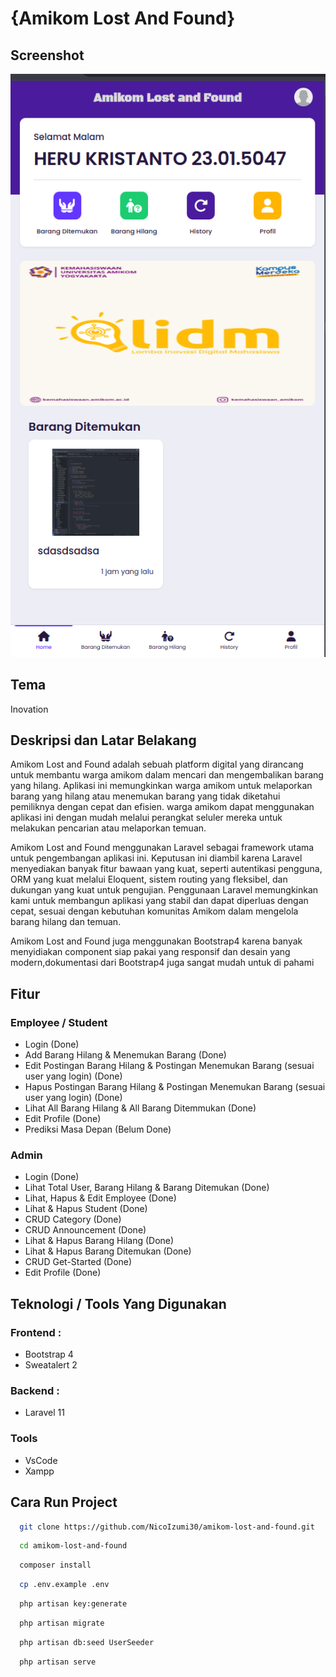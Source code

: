# {Amikom Lost And Found}

## Screenshot
![Screenshot](screenshot.png)

## Tema
Inovation

## Deskripsi dan Latar Belakang
Amikom Lost and Found adalah sebuah platform digital yang dirancang untuk membantu warga amikom dalam mencari dan mengembalikan barang yang hilang. Aplikasi ini memungkinkan warga amikom untuk melaporkan barang yang hilang atau menemukan barang yang tidak diketahui pemiliknya dengan cepat dan efisien. warga amikom dapat menggunakan aplikasi ini dengan mudah melalui perangkat seluler mereka untuk melakukan pencarian atau melaporkan temuan.

Amikom Lost and Found menggunakan Laravel sebagai framework utama untuk pengembangan aplikasi ini. Keputusan ini diambil karena Laravel menyediakan banyak fitur bawaan yang kuat, seperti autentikasi pengguna, ORM yang kuat melalui Eloquent, sistem routing yang fleksibel, dan dukungan yang kuat untuk pengujian. Penggunaan Laravel memungkinkan kami untuk membangun aplikasi yang stabil dan dapat diperluas dengan cepat, sesuai dengan kebutuhan komunitas Amikom dalam mengelola barang hilang dan temuan.

Amikom Lost and Found juga menggunakan Bootstrap4 karena banyak menyidiakan component siap pakai yang responsif dan desain yang modern,dokumentasi dari Bootstrap4 juga sangat mudah untuk di pahami

## Fitur
### Employee / Student
- Login (Done)
- Add Barang Hilang & Menemukan Barang  (Done)
- Edit Postingan Barang Hilang & Postingan Menemukan Barang (sesuai user yang login) (Done)
- Hapus Postingan Barang Hilang & Postingan Menemukan Barang (sesuai user yang login) (Done)
- Lihat All Barang Hilang & All Barang Ditemmukan (Done)
- Edit Profile (Done)
- Prediksi Masa Depan (Belum Done) 
### Admin
- Login (Done)
- Lihat Total User, Barang Hilang & Barang Ditemukan (Done)
- Lihat, Hapus & Edit Employee (Done)
- Lihat & Hapus Student (Done)
- CRUD Category (Done)
- CRUD Announcement (Done)
- Lihat & Hapus Barang Hilang (Done)
- Lihat & Hapus Barang Ditemukan  (Done)
- CRUD Get-Started (Done)
- Edit Profile (Done)

## Teknologi / Tools Yang Digunakan
  ### Frontend : 
- Bootstrap 4
- Sweatalert 2

### Backend : 
- Laravel 11

### Tools
- VsCode
- Xampp


## Cara Run Project
```bash
  git clone https://github.com/NicoIzumi30/amikom-lost-and-found.git
```
```bash
  cd amikom-lost-and-found
```

```bash
  composer install
```
```bash
  cp .env.example .env
```
```bash
  php artisan key:generate
```
```bash
  php artisan migrate
```
```bash
  php artisan db:seed UserSeeder
```
```bash
  php artisan serve
```
